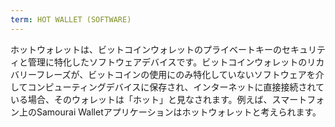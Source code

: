 ```yaml
---
term: HOT WALLET (SOFTWARE)
---
```


ホットウォレットは、ビットコインウォレットのプライベートキーのセキュリティと管理に特化したソフトウェアデバイスです。ビットコインウォレットのリカバリーフレーズが、ビットコインの使用にのみ特化していないソフトウェアを介してコンピューティングデバイスに保存され、インターネットに直接接続されている場合、そのウォレットは「ホット」と見なされます。例えば、スマートフォン上のSamourai Walletアプリケーションはホットウォレットと考えられます。